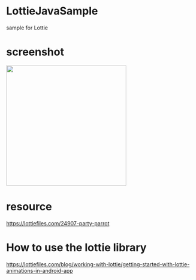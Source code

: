 # LottieJavaSample
sample for Lottie

# screenshot
<img src="capture.gif" width=320 />

# resource
https://lottiefiles.com/24907-party-parrot

# How to use the lottie library
https://lottiefiles.com/blog/working-with-lottie/getting-started-with-lottie-animations-in-android-app
